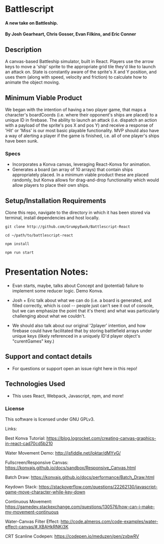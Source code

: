 # Battlescript

#### A new take on Battleship.

#### By Josh Gearheart, Chris Gosser, Evan Filkins, and Eric Conner

## Description

A canvas-based Battleship simulator, built in React.  Players use the arrow keys to move a 'ship' sprite to the appropriate grid tile they'd like to launch an attack on.  State is constantly aware of the sprite's X and Y position, and uses them (along with speed, velocity and friction) to calculate how to animate the object moving.

## Minimum Viable Product

We began with the intention of having a two player game, that maps a character's boardCoords (i.e. where their opponent's ships are placed) to a unique ID in firebase. The ability to launch an attack (i.e. dispatch an action with a payload of the sprite's pos X and pos Y) and receive a response of 'Hit' or 'Miss' is our most basic playable functionality.  MVP should also have a way of alerting a player if the game is finished, i.e. all of one player's ships have been sunk.

### Specs

* Incorporates a Konva canvas, leveraging React-Konva for animation.
* Generates a board (an array of 10 arrays) that contain ships appropriately placed.  In a minimum viable product these are placed randomly, but Konva allows for drag-and-drop functionality which would allow players to place their own ships.

## Setup/Installation Requirements

Clone this repo, navigate to the directory in which it has been stored via terminal, install dependencies and host locally.

```
git clone http://github.com/GrumpyEwok/Battlescript-React

cd ~/path/to/battlescript-react

npm install

npm run start
```

# Presentation Notes:
  * Evan starts, maybe, talks about Concept and (potential) failure to implement some reducer logic.  Demo Konva.

  * Josh + Eric talk about what we can do (i.e. a board is generated, and filled correctly, which is cool -- people just can't see it out of console, but we can emphasize the point that it's there) and what was particularly challenging about what we couldn't.

  * We should also talk about our original '2player' intention, and how firebase could have facilitated that by storing battlefield arrays under unique keys (likely referenced in a uniquely ID'd player object's "curentGames" key.)


## Support and contact details
- For questions or support open an issue right here in this repo!

## Technologies Used
- This uses React, Webpack, Javascript, npm, and more!

### License
This software is licensed under GNU GPLv3.



Links:

Best Konva Tutorial: https://blog.logrocket.com/creating-canvas-graphics-in-react-cad70cd5b210

Water Movement Demo: http://jsfiddle.net/loktar/dMYvG/

Fullscreen/Responsive Canvas: https://konvajs.github.io/docs/sandbox/Responsive_Canvas.html

Batch Draw: https://konvajs.github.io/docs/performance/Batch_Draw.html

Keydown Stack: https://stackoverflow.com/questions/22262130/javascript-game-move-character-while-key-down

Continuous Movement: https://gamedev.stackexchange.com/questions/130576/how-can-i-make-my-movement-continuous

Water-Canvas Filter Effect: http://code.almeros.com/code-examples/water-effect-canvas/#.XBAHkRNKi3K

CRT Scanline Codepen: https://codepen.io/meduzen/pen/zxbwRV
